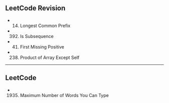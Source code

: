 ## LeetCode Revision

- 14. Longest Common Prefix
- 392. Is Subsequence
- 41. First Missing Positive
- 238. Product of Array Except Self

---

## LeetCode

- 1935. Maximum Number of Words You Can Type

